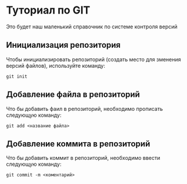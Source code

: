 # Туториал по GIT
Это будет наш маленький справочник по системе контроля версий

## Инициализация репозитория

Чтобы инициализировать репозиторий (создать место для зменения версий файлов), используйте команду:

```
git init
```

## Добавление файла в репозиторий 

Что бы добавить фаил в репозиторий, необходимо прописать следующую команду:
```
git add <название файла>
```
## Добавление коммита в репозиторий

Что бы добавить коммит в репозиторий, необходимо ввести следующую команду:

```
git commit -m <коментарий>
```
